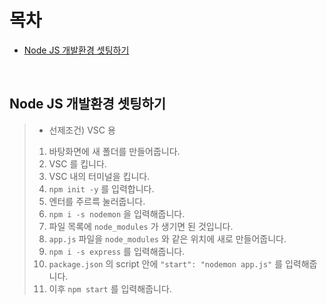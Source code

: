 # 목차
- [Node JS 개발환경 셋팅하기](#node-js-개발환경-셋팅하기)

<br>

## Node JS 개발환경 셋팅하기
> - 선제조건) VSC 용
> 1. 바탕화면에 새 폴더를 만들어줍니다.
> 2. VSC 를 킵니다.
> 3. VSC 내의 터미널을 킵니다.
> 4. `npm init -y` 를 입력합니다.
> 5. 엔터를 주르륵 눌러줍니다.
> 6. `npm i -s nodemon` 을 입력해줍니다.
> 7. 파일 목록에 `node_modules` 가 생기면 된 것입니다.
> 8. `app.js` 파일을 `node_modules` 와 같은 위치에 새로 만들어줍니다.
> 9. `npm i -s express` 를 입력해줍니다.
> 10. `package.json` 의 script 안에 `"start": "nodemon app.js"` 를 입력해줍니다.
> 11. 이후 `npm start` 를 입력해줍니다.
